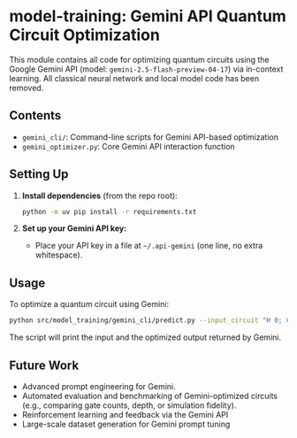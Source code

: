 # model-training: Gemini API Quantum Circuit Optimization

This module contains all code for optimizing quantum circuits using the Google Gemini API (model: `gemini-2.5-flash-preview-04-17`) via in-context learning. All classical neural network and local model code has been removed.

## Contents

- `gemini_cli/`: Command-line scripts for Gemini API-based optimization
- `gemini_optimizer.py`: Core Gemini API interaction function

## Setting Up

1. **Install dependencies** (from the repo root):
   ```bash
   python -m uv pip install -r requirements.txt
   ```

2. **Set up your Gemini API key:**
   - Place your API key in a file at `~/.api-gemini` (one line, no extra whitespace).

## Usage

To optimize a quantum circuit using Gemini:

```bash
python src/model_training/gemini_cli/predict.py --input_circuit "H 0; CNOT 0 1; H 0"
```

The script will print the input and the optimized output returned by Gemini.

## Future Work

- Advanced prompt engineering for Gemini.
- Automated evaluation and benchmarking of Gemini-optimized circuits (e.g., comparing gate counts, depth, or simulation fidelity).
- Reinforcement learning and feedback via the Gemini API
- Large-scale dataset generation for Gemini prompt tuning